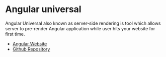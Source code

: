 # Angular universal

Angular Universal also known as server-side rendering is tool which allows server to pre-render Angular application while user hits your website for first time.

- [Angular Website](https://angular.io/guide/universal)
- [Github Repository](https://github.com/angular/universal)
